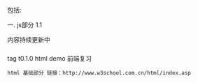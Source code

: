 ####
  包括:

  一. js部分
   1.1 

  内容持续更新中

  ###
   tag t0.1.0 html demo
    前端复习

    html 基础部分 链接：http://www.w3school.com.cn/html/index.asp